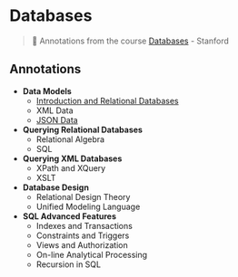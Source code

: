 # Databases
> :dvd: Annotations from the course [Databases](https://lagunita.stanford.edu/courses/DB/2014/SelfPaced/about) - Stanford

## Annotations
- **Data Models**
  - [Introduction and Relational Databases](./src/introduction-and-relational-databases.md)
  - XML Data
  - [JSON Data](./src/json-data.md)
- **Querying Relational Databases**
  - Relational Algebra
  - SQL
- **Querying XML Databases**
  - XPath and XQuery
  - XSLT
- **Database Design**
  - Relational Design Theory
  - Unified Modeling Language
- **SQL Advanced Features**
  - Indexes and Transactions
  - Constraints and Triggers
  - Views and Authorization
  - On-line Analytical Processing
  - Recursion in SQL

